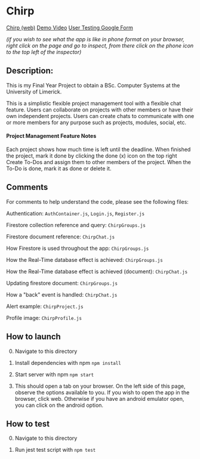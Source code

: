 # Chirp

[Chirp (web)](https://dylank09.github.io/chirp/)
[Demo Video](https://vimeo.com/showcase/9399953/video/693470978)
[User Testing Google Form](https://forms.gle/yY5wgByFyWvAT4mH6)

_(if you wish to see what the app is like in phone format on your browser, right click on the page and go to inspect, from there click on the phone icon to the top left of the inspector)_

## Description:

This is my Final Year Project to obtain a BSc. Computer Systems at the University of Limerick.

This is a simplistic flexible project management tool with a flexible chat feature. Users can collaborate on projects with other members or have their own independent projects. Users can create chats to communicate with one or more members for any purpose such as projects, modules, social, etc.

#### Project Management Feature Notes

Each project shows how much time is left until the deadline.
When finished the project, mark it done by clicking the done (x) icon on the top right
Create To-Dos and assign them to other members of the project. When the To-Do is done, mark it as done or delete it.

## Comments

For comments to help understand the code, please see the following files:

Authentication: `AuthContainer.js`, `Login.js`, `Register.js`

Firestore collection reference and query: `ChirpGroups.js`

Firestore document reference: `ChirpChat.js`

How Firestore is used throughout the app: `ChirpGroups.js`

How the Real-Time database effect is achieved: `ChirpGroups.js`

How the Real-Time database effect is achieved (document): `ChirpChat.js`

Updating firestore document: `ChirpGroups.js`

How a "back" event is handled: `ChirpChat.js`

Alert example: `ChirpProject.js`

Profile image: `ChirpProfile.js`

## How to launch

0. Navigate to this directory

1. Install dependencies with npm
   `npm install`

2. Start server with npm
   `npm start`

3. This should open a tab on your browser. On the left side of this page, observe the options available to you. If you wish to open the app in the browser, click web. Otherwise if you have an android emulator open, you can click on the android option.

## How to test

0. Navigate to this directory

1. Run jest test script with
   `npm test`
